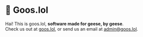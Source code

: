 # 🪿 Goos.lol

Hai! This is goos.lol, **software made for geese, by geese**.  
Check us out at [goos.lol](https://goos.lol), or send us an email at [admin@goos.lol](mailto:admin@goos.lol).
